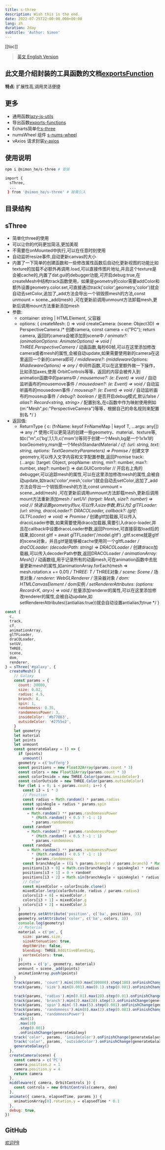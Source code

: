 ```yaml
---
title: s-three
description: Wish this is the end.
date: 2022-07-25T22:00:00.000+00:00
lang: zh
duration: 2day
subtitle: 'Author: Simon'
---
```


<script setup lang="ts">
const directoryList = {
  "sThree":"threejs封装函数",
}
</script>

[[toc]]

> [英文 English Version](/posts/threejs)

## 此文是介绍封装的工具函数的文档[exportsFunction](https://www.npmjs.com/package/@simon_he/s-three)
<div flex="~" items-center><strong>特点</strong>: 扩展性高,调用灵活便捷 <span i-fluent:flash-28-filled bg-amber  /></div>

## 更多
- 通用函数[lazy-js-utils](/posts/ToolsFunction-zh)
- 导出函数[exports-functions](/posts/exportsfunction-zh)
- Echarts简单化[s-three](/posts/charts-zh)
- numsWheel 组件 [s-nums-wheel](/posts/numsWheel)
- vAxios 请求封装[v-axios](/posts/vAxios)

## 使用说明
```bash
npm i @simon_he/s-three # 安装

import {
  sThree,
  ...
 } from '@simon_he/s-three' # 按需引入

```

## 目录结构
<Directory type="zh" :lists="directoryList"></Directory>

## sThree
- 简单化three的使用
- 可以让你的代码更加简洁,更加美观
- 不需要在onMounted中执行,可以在任意时刻使用
- 自动监听resize事件,自动更新canvas的大小
- 内置了一下简单的创建函数和一些修改属性函数后自动化更新视图的功能比如texture的加载不必额外再调用.load,可以直接传图片地址,并且这个texture是会被cache的,内置了dat.gui的debugger功能,可开启debug:true,在createMesh中结构track函数使用，如果是geometry的color需要addColor和额外设置geometry.color.set,可直接通过track('color',geometry,'color')就会自动去setColor,追加了_add方法会导出一个销毁原mesh的方法,const unmount = scene._add(mesh) ,可在更新前调用unmount方法卸载mesh,更新后调用mount方法重新添加mesh
- 参数:
  - container: string | HTMLElement, 父容器
  - options: {
    createMesh: () => void
    createCamera: (scene: Object3D) => PerspectiveCamera /* 创建camera, const camera = c("PC"); return camera, 返回的camera会被添加到scene中 */
    animate?: (animationOptions: AnimateOptions) => void | THREE.PerspectiveCamera /* 动画函数,每秒60帧,可以在这里添加修改camera或者mesh的属性,会被自动update,如果需要使用新的camera在这里返回一个新的camera即可 */
    middleware?: (middlewareOptions: MiddlewareOptions) => any /* 中间件函数,可以在这里额外做一下操作，比如添加axes,使用 OrbitControls等等，返回的内容会被传入到animation函数中的params中 */
    mousemove?: (e: Event) => void /* 自动监听画布的mousemove事件 */
    mousedown?: (e: Event) => void /* 自动监听画布的mousedown事件 */
    mouseup?: (e: Event) => void /* 自动监听画布的mouseup事件 */
    debug?: boolean /* 是否开启debug模式,默认false */
    alias?: Record<string, string> /* 配置别名,在c函数中作为映射使用例如 {m:"Mesh",pc:"PerspectiveCamera"}等等，根据自己的命名规则来配置别名 */
  }
- 返回值:
  - ReturnType {
    c: (fnName: keyof FnNameMap | keyof T, ...args: any[]) => any /* 使用c可以更简洁的创建一些geometry、material、texture等,如c("m",c('bg',1,1,1),c('msm'))等同于创建一个Mesh,bg是一个1x1x1的boxGeometry,msm是一个MeshStandardMaterial */
    cf: (url: string, text: string, options: TextGeometryParameters) => Promise /* 创建文字geometry,可以传入文字内容和文字配置参数,返回Promise
    track: (...args: [target: Object, propName: string, min?: number, max?: number, step?: number]) => dat.GUIController // 开启右上角的debugger,可以追踪mesh的属性,可以在这里添加修改mesh的属性,会被自动update,如track('color',mesh,'color')就会自动去setColor,追加了_add方法会导出一个销毁原mesh的方法,const unmount = scene._add(mesh) ,可在更新前调用unmount方法卸载mesh,更新后调用mount方法重新添加mesh */
    setUV: (target: Mesh, size?: number) => void // 快速设置geometry的uv,可以传入size参数,默认为2
    glTFLoader: (url: string, dracoLoader?: DRACOLoader, callback?: (gltf: GLTFLoader) => void) => Promise /* 创建gltf加载器,可以传入dracoLoader参数,如果需要使用draco加载器,需要引入draco-loader,并且在callback中设置dracoLoader参数,返回Promise,可直接获取load后的结果,如const gltf = await glTFLoader('/model.gltf') ,gltf.scene就是gltf的scene对象，并且gltf是能够被cache使用同一个gltfLoader */
    draCOLoader: (decoderPath: string) => DRACOLoader /* 创建draco加载器,可以传入decoderPath参数,返回DRACOLoader */
    animationArray: Mesh[] /* 动画数组,用于记录所有的动画mesh,可在animation函数中去批量更新mesh的属性,如animationArray.forEach(mesh => mesh.rotation.x += 0.01) */
    THREE: T /* THREE对象 */
    scene: Scene /* 场景对象 */
    renderer: WebGLRenderer /* 渲染器对象 */
    dom: HTMLCanvasElement /* dom实例 */
    setRendererAttributes: (options: Record<K, any>) => void /* 批量添加renderer的属性,可以在这里添加修改renderer的属性,会被自动update,如setRendererAttributes({antialias:true})就会自动设置antialias为true */
  }
```javascript
const {
  c,
  track,
  cf,
  animationArray,
  glTFLoader,
  draCOLoader,
  setUV,
  THREE,
  scene,
  dom,
  renderer,
} = sThree('#galaxy', {
  createMesh() {
    // Galaxy
    const params = {
      count: 30000,
      size: 0.02,
      radius: 4.5,
      branch: 8,
      spin: 1,
      randomness: 0.35,
      randomnessPower: 3,
      insideColor: '#b77863',
      outsideColor: '#2755e2',
    }
    let geometry
    let material
    let points
    let unmount
    const generateGalaxy = () => {
      if (points)
        unmount()
      geometry = c('bufferg')
      const positions = new Float32Array(params.count * 3)
      const colors = new Float32Array(params.count * 3)
      const colorInside = new THREE.Color(params.insideColor)
      const colorOutside = new THREE.Color(params.outsideColor)
      for (let i = 0; i < params.count; i++) {
        const i3 = i * 3
        // Position
        const radius = Math.random() * params.radius
        const spinAngle = radius * params.spin
        const randomX
          = Math.random() ** params.randomnessPower
            * (Math.random() < 0.5 ? -1 : 1)
            * params.randomness
        const randomY
          = Math.random() ** params.randomnessPower
            * (Math.random() < 0.5 ? -1 : 1)
            * params.randomness
        const randomZ
          = Math.random() ** params.randomnessPower
            * (Math.random() < 0.5 ? -1 : 1)
            * params.randomness
        const branchAngle = ((i % params.branch) / params.branch) * Math.PI * 2 + randomX
        positions[i3 + 0] = Math.cos(branchAngle + spinAngle) * radius
        positions[i3 + 1] = 0 + randomY
        positions[i3 + 2] = Math.sin(branchAngle + spinAngle) * radius + randomZ
        // Color
        const mixedColor = colorInside.clone()
        mixedColor.lerp(colorOutside, radius / params.radius)
        colors[i3 + 0] = mixedColor.r
        colors[i3 + 1] = mixedColor.g
        colors[i3 + 2] = mixedColor.b
      }
      geometry.setAttribute('position', c('ba', positions, 3))
      geometry.setAttribute('color', c('ba', colors, 3))
      console.log(geometry)
      // Material
      material = c('pm', {
        size: params.size,
        sizeAttenuation: true,
        depthWrite: false,
        blending: THREE.AdditiveBlending,
        vertexColors: true,
      })
      points = c('p', geometry, material)
      unmount = scene._add(points)
      animationArray.push(points)
    }
    track(params, 'count').min(100).max(100000).step(100).onFinishChange(generateGalaxy)
    track(params, 'size').min(0.001).max(0.1).step(0.001).onFinishChange(generateGalaxy)

    track(params, 'radius').min(0.01).max(20).step(0.01).onFinishChange(generateGalaxy)
    track(params, 'branch').min(2).max(20).step(1).onFinishChange(generateGalaxy)
    track(params, 'spin').min(-5).max(5).step(0.001).onFinishChange(generateGalaxy)
    track(params, 'randomness').min(0).max(2).step(0.001).onFinishChange(generateGalaxy)
    track(params, 'randomnessPower')
      .min(1)
      .max(10)
      .step(0.001)
      .onFinishChange(generateGalaxy)
    track('color', params, 'insideColor').onFinishChange(generateGalaxy)
    track('color', params, 'outsideColor').onFinishChange(generateGalaxy)
    generateGalaxy()
  },
  createCamera(scene) {
    const camera = c('PC')
    camera.position.z = 1
    camera.position.y = 4
    return camera
  },
  middleware({ camera, OrbitControls }) {
    const controls = new OrbitControls(camera, dom)
  },
  animate({ camera, elapsedTime, params }) {
    animationArray[0].rotation.y = elapsedTime * 0.1
  },
  debug: true,
})
```

## GitHub
[欢迎PR](https://github.com/Simon-He95/sThree)
